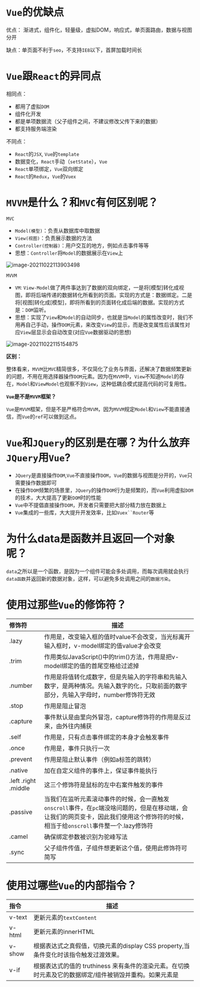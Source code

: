 # `Vue`的优缺点

优点： 渐进式，组件化，轻量级，虚拟DOM，响应式，单页面路由，数据与视图分开

缺点：单页面不利于`seo`，不支持`IE8`以下，首屏加载时间长

# `Vue`跟`React`的异同点

相同点：

- 都用了虚拟`DOM`
- 组件化开发
- 都是单项数据流（父子组件之间，不建议修改父传下来的数据）
- 都支持服务端渲染

不同点：

- `React`的`JSX`, `Vue`的`template`
- 数据变化，`React`手动（`setState`），`Vue`
- `React`单项绑定，`Vue`双向绑定
- `React`的`Redux`，`Vue`的`Vuex`

# `MVVM`是什么？和`MVC`有何区别呢？

`MVC`

- `Model(模型)`：负责从数据库中取数据
- `View(视图)`：负责展示数据的方法
- `Controller(控制器)`：用户交互的地方，例如点击事件等等
- 思想：`Controller`将`Model`的数据展示在`View`上

![image-20211022113903498](C:\Users\kv\AppData\Roaming\Typora\typora-user-images\image-20211022113903498.png)

`MVVM`

- `VM`: `View-Model`做了两件事达到了数据的双向绑定，一是将[模型]转化成视图，即将后端传递的数据转化所看到的页面。实现的方式是：数据绑定。二是将[视图]转化成[模型]，即将所看到的页面转化成后端的数据。实现的方式是：`DOM`监听。
- 思想：实现了`View`和`Model`的自动同步，也就是当`Model`的属性改变时，我们不用再自己手动，操作`DOM`元素，来改变`View`的显示，而是改变属性后该属性对应`View`层显示会自动改变(对应`Vue`数据驱动的思想)

![image-20211022115154875](C:\Users\kv\AppData\Roaming\Typora\typora-user-images\image-20211022115154875.png)

**区别：**

整体看来，`MVVM`比`MVC`精简很多，不仅简化了业务与界面，还解决了数据频繁更新的问题，不用在用选择器操作`DOM`元素。因为在`MVVM`中，`View`不知道`Model`的存在，`Model`和`ViewModel`也观察不到`View`，这种低耦合模式提高代码的可复用性。

**`Vue`是不是`MVVM`框架？**

`Vue`是`MVVM`框架，但是不是严格符合`MVVM`，因为`MVVM`规定`Model`和`View`不能直接通信，而`Vue`的`ref`可以做到这点。

# `Vue`和`JQuery`的区别是在哪？为什么放弃`JQuery`用`Vue`?

- `JQuery`是直接操作`DOM`,`Vue`不直接操作`DOM`，`Vue`的数据与视图是分开的，`Vue`只需要操作数据即可
- 在操作`DOM`频繁的场景里，`JQuery`的操作`DOM`行为是频繁的，而`Vue`利用虚拟`DOM`的技术，大大提高了更新`DOM`时的性能
- `Vue`中不提倡直接操作`DOM`，开发者只需要把大部分精力放在数据上
- `Vue`集成的一些库，大大提升开发效率，比如`Vuex``Router`等

# 为什么data是函数并且返回一个对象呢？

`data`之所以是一个函数，是因为一个组件可能会多处调用，而每次调用就会执行`data函数`并返回新的数据对象，这样，可以避免多处调用之间的`数据污染`。

# 使用过那些`Vue`的修饰符？

| 修饰符               | 描述                                                         |
| :------------------- | ------------------------------------------------------------ |
| .lazy                | 作用是，改变输入框的值时value不会改变，当光标离开输入框时，v-model绑定的值value才会改变 |
| .trim                | 作用类似JavaScript()中的trim()方法，作用是把v-model绑定的值的首尾空格给过滤掉 |
| .number              | 作用是将值转化成数字，但是先输入的字符串和先输入数字，是两种情况。先输入数字的化，只取前面的数字部分，先输入字母时，number修饰符无效 |
| .stop                | 作用是阻止冒泡                                               |
| .capture             | 事件默认是由里向外冒泡，capture修饰符的作用是反过来，由外往内捕获 |
| .self                | 作用是，只有点击事件绑定的本身才会触发事件                   |
| .once                | 作用是，事件只执行一次                                       |
| .prevent             | 作用是阻止默认事件（例如a标签的跳转）                        |
| .native              | 加在自定义组件的事件上，保证事件能执行                       |
| .left .right .middle | 这三个修饰符是鼠标的左中右案件触发的事件                     |
| .passive             | 当我们在监听元素滚动事件的时候，会一直触发`onscroll`事件，在`pc`端没啥问题的，但是在移动端，会让我们的网页变卡，因此我们使用这个修饰符的时候，相当于给`onscroll`事件整一个.lazy修饰符 |
| .camel               | 确保绑定参数被识别为驼峰写法                                 |
| .sync                | 父子组件传值，子组件想更新这个值，使用此修饰符可简写         |



# 使用过哪些`Vue`的内部指令？

| 指令      | 描述                                                         |
| :-------- | ------------------------------------------------------------ |
| v-text    | 更新元素的`textContent`                                      |
| v-html    | 更新元素的innerHTML                                          |
| v-show    | 根据表达式之真假值，切换元素的display CSS property,当条件变化时该指令触发过渡效果。 |
| v-if      | 根据表达式的值的 truthiness 来有条件的渲染元素。在切换时元素及它的数据绑定/组件被销毁并重构。如果元素是<template>，将提出它的内容作为条件块，当条件变化时该指令触发过度效果 |
| v-else    | 前一兄弟元素必须有v-if或v-else-if，类似于`js`中的if else     |
| v-else-if | 前一兄弟元素必须有v-if或v-else-if                            |
| v-for     | 列表循环渲染，数组，对象，数字，字符串都可以                 |
| v-on      | 缩写是@，绑定事件                                            |
| v-bind    | 缩写是：，用于动态绑定各种变量                               |
| v-model   | 双向便规定表单项的值                                         |
| v-slot    | 缩写是#，插槽名                                              |
| v-once    | 元素和组件只渲染一次                                         |
| v-pre     | 跳过这个元素和它的子元素的编译过程。可以用来显示原始Mustache标签，跳过大量没有指令的节点会加快编译。 |
| v-cloak   | 这个指令保持在元素上直到关联实例结束编译，和CSS规则如[v-cloak]{display:none}一起用时，这个指令可以隐藏未编译的mustache标签直到实例准备完毕。 |

# 组件之间的传值方式有哪些？

- 父组件传值给子组件，子组件使用`props`进行接收
- 子组件传值给父组件，子组件使用`$emit+事件`对父组件进行传值
- 组件中可以使用`$parent`和`$children`获取到父组件实例和子组件实例，进而获取数据
- 使用`$attrs`和`$listeners`，在对一些组件进行二次封装时可以方便传值，例如A->B->C
- 使用`$refs`获取组件实例，进而获取数据
- 使用`Vuex`进行状态管理
- 使用`eventBus`进行跨域组件触发事件，进而传递数据
- 使用`provide`和`inject`，官方建议我们不要用这个，*但`ElementUI`源码在大量使用*
- 使用浏览器本地缓存，例如`localStorage`

# 路由有哪些模式呢？又有什么不同呢？

- hash模式：通过`#`号后面的内容的更新，触发`hashchange`事件，实现路由切换
- history模式：通过`pushState`和`replaceState`切换url，触发`popstate`事件，实现路由切换，需要后端配合

# 如何设置class，动态style

- 动态class对象：`<div :class="{'is-active': true, 'red': isRed}"></div>`
- 动态class对象：`<div :class="['is-active', isRed ? 'red': '']"></div>`
- 动态style对象：`<div :style="{color: textColor, fontSize: '10px'}"></div>`
- 动态style对象：`<div :style="[{color: textColor, fontSize: '100px'}, {fontWeight: '300'}]"></div>`

# `v-if`和`v-show`的区别

- `v-if`是通过控制`dom`元素的删除和生成来实现显隐，每次显隐都会使组件重新跑一边生命周期，因为显隐决定了组件生成和销毁
- `v-show`是通过控制`dom`元素的`css`样式来实现显隐，不会销毁
- 需要频繁或大量显隐使用v-show，否则使用`v-if`

# `computed`和`watch`的区别

- `computed`是依赖已有的变量来计算一个目标变量，大多数情况都是`多个变量`凑在一起计算出`一个变量`，并且`computed`具有`缓存机制`，依赖值不变的情况下其会直接读取缓存进行服用，`computed`不能进行`异步处理`
- `watch`是监听某一个变量的变化，并执行相应的回调函数，通常是`一个变量`的变化决定`多个变量`的变化，`watch`可以进行`异步操作`
- 简单记就是：一般情况下`computed`是`多对一`， `watch`是`一对多`

#  `Vue`的生命周期

| 钩子          | 描述                                                         |
| ------------- | ------------------------------------------------------------ |
| veforeCreate  | 实例了`Vue`但没有进行数据的                                  |
| created       | 数据已被初始化响应式处理，在这里可以访问到数据，也可以修改数据 |
| beforeMount   | `render`函数在这里被调用，生成虚拟`DOM`，但是还没转成真实`DOM`并替换到`el` |
| Mounted       | 在这里，真实`DOM`挂载完毕                                    |
| beforeUpdate  | 数据更新后，新的虚拟`DOM`生成，但还没跟旧虚拟`DOM`对比打补丁 |
| updated       | 新旧虚拟`DOM`对比打补丁后，进行真实`DOM`的更新               |
| activated     | 被`keep-alive`缓存的组件停用时调用                           |
| beforeDestroy | 实例销毁之前调用，在这一步，依然可以访问数据                 |
| destroyed     | 实例销毁后调用。该钩子被调用后，对应`Vue`实例所有指令都被解绑，所有时间监听器被移除，所有的子实例也都被销毁 |
| errorCaptured | 当捕获一个来自子孙质检的错误时被调用，此钩子会接受3个参数：错误对象、发生错误的组件实例以及一个包含错误来源信息的字符串，此钩子可以返回false以阻止该错误继续向上传播 |

# 为什么`v-if`和`v-for`不建议用在同一个标签

在`VUE2`中，`v-for`优先级是高于`v-if`的

```html
<div v-for="item in [1,2,3,4,5,6,7]" v-if="item !== 3">
	{{item}}
</div>
```

在上面的写法是`v-for`和`v-if`同时存在，会先把7个元素都遍历出来，然后再一个个判断是否为3，并把3给隐藏掉，这样的坏处就是，渲染了无用的3节点，增加无用的`dom`操作，建议使用，computed来解决这个问题：

```html
<div v-for="item in list">
	{{item}}
</div>

computed () {
	list () {
		return [1,2,3,4,5,6,7].filter(item => item != 3)
	}
}
```

# `vuex`的属性有哪些，作用是？

![image-20211022151338298](C:\Users\kv\AppData\Roaming\Typora\typora-user-images\image-20211022151338298.png)

- State：定义了应用状态的数据结构，可以在这里设置默认的初始状态
- Getter：允许组件从`store`中获取数据，`mapGetters`辅助函数仅仅是将`store`中的`getter`映射到局部计算属性
- Mutation：是唯一更改`store`中状态的方法，且必须是同步函数
- Action：用于提交mutation，而不是直接改变状态，可以包含任意异步操作
- Module：允许将单一的`Store`拆分为多个`store`且同时保存在单一的状态树中

# 不需要响应式的数据应该怎么办

在我们的`VUE`开发中，会有一些数据始终都没有改变，这种`死数据`，既然`不改变`，那也就`不需要对他做响应式处理`了，不然只会做一些无用功消耗性能，比如一些写死的下拉框，写死的表格数据，这些数据量大的`死数据`，如果都进行响应式处理，那会消耗大量性能。

```
// 方法一：将数据定义在data之外
data () {
	this.list = {xx}
	return {}
}

// 方法二 Object.freeze()
data () {
	return {
		list1: Object.freeze({xx})
	}
}
```

# watch 有哪些属性

当监听一个基本数据类型时：

```js
watch: {
    value () {
        // do something
    }
}
```

当我们监听一个引用数据类型时：

```js
watch: {
    obj: {
       handler () { // 执行回调
           // do something
       },
       deep: true, // 是否进行深度监听
       immediate: true // 是否初始执行handler函数
    }
}
```

# 父组件生命周期顺序

`父beforeCreate` -> `父created` -> `父beforeMount` -> `子beforeCreate` -> `子created` -> `子beforeMount` -> `子mounted` -> `父mounted`

# 对象新属性无法更新视图，删除属性无法更新视图，为什么，怎么解决？

- 原因： `Object.defineProperty`没有对对象的新属性进行属性劫持
- 对象新属性无法更新视图：使用`Vue.$set(obj, key, value)`，组件中`this.$set(obj, key, value)`
- 删除属性无法更新视图：使用`Vue.$delete(obj, key)`，组件中`this.$delete(obj, key)`

## 直接`arr[index] === xxx`无法更新视图，怎么办，为什么？

- 原因：`Vue`没有对数组进行`Object.defineProperty`的属性劫持，所有直接`arr[index] === xxx`是无法更新视图的
- 使用数组的splice方法，`arr.splice(index, 1, item)`
- 使用 `Vue.$set(arr, index, value)`

# 自定义指令（8个）

在 `Vue`，除了核心功能默认内置的指令 ( `v-model` 和 `v-show` )，`Vue` 也允许注册自定义指令。它的作用价值在于当开发人员在某些场景下需要对普通 `DOM` 元素进行操作。

`Vue` 自定义指令有全局注册和局部注册两种方式。先来看看注册全局指令的方式，通过 `Vue.directive( id, [definition] )` 方式注册全局指令。然后在入口文件中进行 `Vue.use()` 调用。

批量组成指令，新建directives/index.js文件

```js
import copy from './copy'
import longpress from './longpress'

// 自定义指令
const directives = {
    copy, longpress
}

export default {
    install (Vue) {
        Object.keys(directives).forEach(key) => {
            Vue.directive(key, directives[key])
        }
    }
}
```

在`main.js` 引入并调用

```js
import Vue from 'vue'
import Directives from './js/directives'
Vue.use(Directives)
```

指令定义函数提供了几个钩子函数（可选）：

- `bind`：只调用一次，指令第一次绑定到元素时调用，可以定义一个在绑定时执行一次的初始化动作
- `inserted`：被绑定元素插入父节点时调用（父节点存在即可调用，不必存在document中）
- `update`：被绑定元素所在的模板更新时调用，而不论绑定值是否变化，通过比较更新前后的绑定值
- `componentUpdated`：被绑定元素所在模板完成一次更新周期时调用
- `unbind`：只调用一次，指令与元素解绑时调用

下面分享几个实用的`VUE`自定义指令

- 复制粘贴指令 `v-copy`
- 长按指令`v-longpress`
- 输入框防抖指令`v-debounce`
- 禁止表情及特殊字符`v-emoji`
- 图片懒加载`v-LazyLoad`
- 权限校验指令`v-premission`
- 实现页面水印`v-waterMarker`
- 拖拽指令`v-draggable`

## `v-copy`

需求：实现一键复制文本内容，用于鼠标右键粘贴。

思路：

1. 动态创建 textarea 标签，并设置 readOnly 属性及移出可视区域
2. 将要复制的值赋给 textarea 标签的 value 属性，并插入到 body
3. 选中值 textarea 并复制
4. 将 body 中插入的 textarea 移除
5. 在第一次调用时绑定事件，在解绑时移除事件

```js
const copy = {
    bind (el, { value }) {
        el.$value = value
        el.handler = () => {
            if (!el.$value) {
                // 值为空的时候，给出提示。可根据项目UI仔细设计
                console.log('无复制内容')
                return
            }

            // 动态创建textarea标签
            const textarea = document.createElement('textarea')
            // 将该 textarea 设为 readonly 防止 IOS 下自动唤起键盘，同事将textarea移除可视区域
            textarea.readonly = 'readonly'
            textarea.style.position = 'absolute'
            textarea.style.left = '-9999px'
            // 将copy的值赋给textarea标签的value属性
            textarea.value = el.$value
            // 将textarea 插入 body 中
            document.body.appendChild(textarea)
            // 选中并复制
            textarea.select()
            const result = document.execCommand('Copy')
            if (result) {
                console.log('复制成功')
            }    
            document.body.removeChild(textarea)
        }
        // 绑定点击事件, 就是所谓的一键copy
        el.addEventListener(textarea)
    }

    // 当传进来的值更新的时候触发
    componentUpdated (el, { value }) {
        el.$value = value
    }

    // 指令与元素解绑的时候,移除事件绑定
    unbind (el) {
        el.removeEventListener('click', el.handler)
    }
}

export default copy
```

使用： 给`DOM`加上`v-copy`及复制的文本即可

```html
<template>
	<button v-copy="copyText">
        复制
    </button>
</template>

<script>
	export default {
        data () {
            return {
                copyText: 'a copy directives'
            }
        }
    }
</script>
```

## `v-longpress`

需求： 实现长按，用户需要按下并按住按钮几秒，触发相应事件

思路：

1. 创建一个计时器， n秒后执行函数
2. 当用户按下按钮触发mousedown事件，启动计时器；用户松开按钮时调用mouseout事件
3. 如果mouseup事件2秒内被触发，就清除计时器，当一个普通的点击事件
4. 如果计时器没有在2秒内清除，则判定为一次长按，可以执行关联的函数
5. 在移动端要考虑touchstart，touchend事件

```js
const longpress = {
    bind: function (el, binding, vNode) {
        if (typeof binding.value !== 'function') {
            throw 'callback must be a function'
        }

        // 定义变量
        let pressTimer = null

        // 创建计时器
        let start = (e) => {
            if (e.type === 'click' && e.button !== 0) {
                return
            }
            if (pressTimer === null) {
                pressTimer = setTimeout(() => {
                    handler()
                }, 2000)
            }
        }

        // 取消计时器
        let cancel = (e) => {
            if (pressTimer !== null) {
                clearTimeout(pressTimer)
                pressTimer = null
            }
        }

        // 运行函数
        const handler = (e) => {
            binding.value(e)
        }

        // 添加事件监听
        el.addEventListener('mousedown', atart)
        el.addEventListener('touchstart', start)

        // 取消计时器
        el.addEventListener('click', cancel)
        el.addEventListener('mouseout', cancel)
        el.addEventListener('touchend', cancel)
        el.addEventListener('touchcancel', cancel)
    },


    // 当传进来的值更新的时候触发
    componentUpdated: (el, { value }) => {
        el.$value = value
    },

    unbind: (el) => {
        el.removeEventListener('click', handler)
    }
}
```

使用： 给`DOM`加上`v-longpress`及回调函数即可

```html
<template>
	<button v-longpress="longpress">
        长按
    </button>
</template>

<script>
export default {
    method: {
        longpress () {
            alert('长按')
        }
    }
}
</script>
```

## `v-dedbounce`

背景：在开发中，有些提交保存按钮有时候会在短时间内被点击多次，这样就会出现重复请求接口，造成数据的混乱，比如新增表单的提交接口，多次点击就会多条重复的数据。

需求：防止按钮在短时间内多次点击，使用防抖数据限制规定事件内只能点击一次

思路：

1. 定义一个延迟执行的方法，如果在延迟事件内再调用该方法，则重新计算执行时间。
2. 将时间绑定在click方法上。

```js
const debounce = {
    inserted: function (el, binding) {
        let timer
        el.addEventListener('keyup', () => {
            if (timer) {
                clearTimeout(timer)
            }

            timer = setTimeout(() => {
                binding.value()
            }, 1000)
        })
    }
}

export default debounce
```

使用： 给`DOM`加上`v-debounce`及回调函数即可

```html
<template>
	<button v-debounce="debounceClick">
        防抖
    </button>
</template>

<script>
export default {
    methods: {
        debounceClick () {
            console.log('只触发一次')
        }
    }
}
</script>
```

## `v-emoji`

背景：开发中遇到的表单输入，往往会有对输入内容的限制，比如不能输入表情和特殊字符，只能输入数字或字母等

我们常规方法是在每一个表单的`on-change`事件上做处理

```html
<template>
	<input type="text" v-model="note" @change="vaidateEmoji"/>
</template>

<script>
export default {
    methods: {
        vaidateEmoji () {
            let reg = /[^u4E00-u9FA5|d|a-zA-Z|rns,.?!,。？！…-&$=()-+/*{}[]]|s/g
            this.note = this.note.replace(reg, '')
        }
    }
}
</script>
```

这样代码量比较大而且不好维护，所以我们需要自定义一个指令来解决问题。

需求：根据正则表达式，设计自定义处理表单输入规则的指令，下面以禁止输入表情和特殊字符为例。

```js
let findEle = (parent, type) => {
    return parent.tagName.toLowerCase() = type ? parent : parent.querySelecotor(type)
}

const trigger = (el, type) => {
    const e = document.createEvent('HTMLevents')
    e.initEvent(type, true, true)
    el.dispatchEvent(e)
}

const emoji = {
    bind: function (el, binding, vnode) {
        // 正则规则可根据需求自定义
        var regRule = /[^u4E00-u9FA5|d|a-zA-Z|rns,.?!，。？！…—&$=()-+/*{}[]]|s/g
        let $inp = findEle(el, 'input')
        el.$inp = $inp
        $inp.handle = function () {
          let val = $inp.value
          $inp.value = val.replace(regRule, '')
     
          trigger($inp, 'input')
        }
        $inp.addEventListener('keyup', $inp.handle)
      },
      unbind: function (el) {
        el.$inp.removeEventListener('keyup', el.$inp.handle)
      }
}

export default emoji
```

使用：将需要校验的输入框加上 v-emoji 即可

```html
<template>
  <input type="text" v-model="note" v-emoji />
</template>
```

# 为什么不建议用index做key，为什么不建议用随机数做key？

用`index`和用`随机数`原理相同， 每次渲染都会改变，会很消耗性能

# `nextTick`的用处

我们修改N个变量，那每一次修改并不是就会更新一次。`vue`采用的是`异步更新`的策略，通俗点来说就是：`同一事件循环内`多次修改，会`统一`进行一次`视图更新`，这样才能节省性能

如

```
<div ref="testDiv">{{name}}</div>

name: '小林'

this.name = '林三心'
console.log(this.$refs.testDiv.innerHTML) // 这里打印为 ‘小林’
```

因为`vue`是`异步更新`，所以数据一更新，视图缺没有更新，所以拿到的还是上一次的旧数据，那么想要拿到最新视图怎么办

```
this.name = '林三心'
this.$nextTick(() => {
    console.log(this.$refs.testDiv.innerHTML) // 林三心
})
```

# `vue`的`SSR`是什么？有什么好处

- `SSR`就是服务端渲染
- 基于`nodejs serve`服务环境开发，所有`html`代码在服务端渲染
- 数据返回给前端，然后前端进行“激活”，即可成为浏览器识别的html代码
- `SSR`首次加载更快，有更好的用户体验，有更好的seo优化，因为爬虫能看到整个页面的内容，如果是vue项目，由于数据还要经过解析，就造成爬虫并不会等待你的数据加载完成，所以其实vue项目的seo体验并不是很好。

# `Vue`响应式是怎么实现的？

整体思路是数据劫持 + 观察者模式

对象内部通过`defineReactive`方法，使用`Object.defineProperty`将属性进行劫持（只会劫持已存在的属性），数组则是通过重写数组方法来实现。当页面使用对应属性时，每个属性都拥有自己的`dep`属性，春芳他所依赖的`watcher`（依赖收集），当属性变化后会通知自己对于应的`watcher`去更新（派发更新）

# 为什么只对对象劫持，而要对数组进行方法重写

因为对象最多也就几十个属性，拦截起来数量不多，但是数组可能会有几百几千项，拦截起来非常消耗性能，所以直接重写数组原型上的方法，是比较节省性能的方案。































